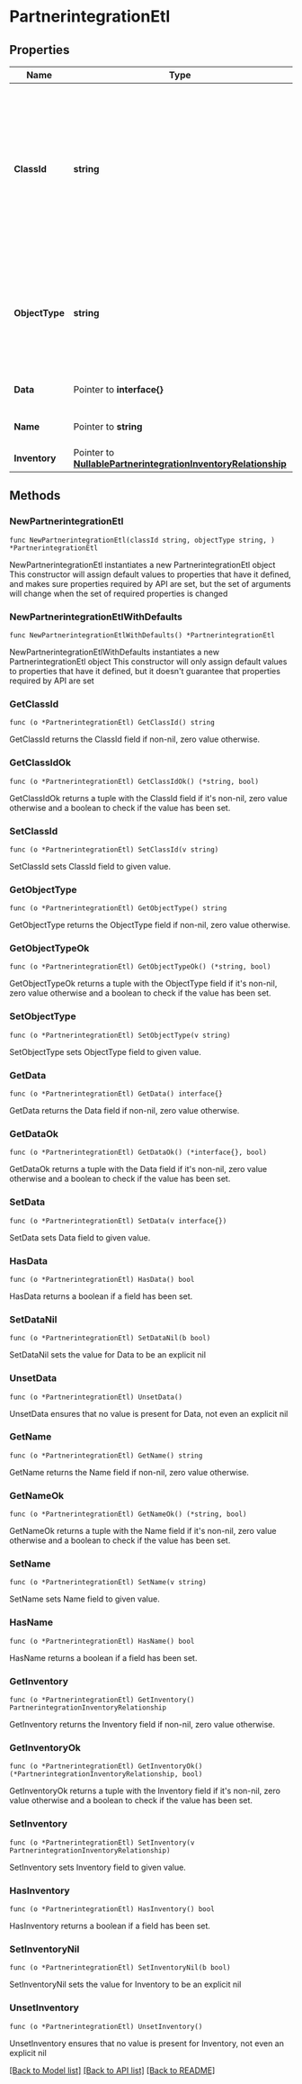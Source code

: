 # PartnerintegrationEtl

## Properties

Name | Type | Description | Notes
------------ | ------------- | ------------- | -------------
**ClassId** | **string** | The fully-qualified name of the instantiated, concrete type. This property is used as a discriminator to identify the type of the payload when marshaling and unmarshaling data. | [default to "partnerintegration.Etl"]
**ObjectType** | **string** | The fully-qualified name of the instantiated, concrete type. The value should be the same as the &#39;ClassId&#39; property. | [default to "partnerintegration.Etl"]
**Data** | Pointer to **interface{}** | Transformation model in yaml format. | [optional] 
**Name** | Pointer to **string** | Placeholder name for the ETL. | [optional] 
**Inventory** | Pointer to [**NullablePartnerintegrationInventoryRelationship**](PartnerintegrationInventoryRelationship.md) |  | [optional] 

## Methods

### NewPartnerintegrationEtl

`func NewPartnerintegrationEtl(classId string, objectType string, ) *PartnerintegrationEtl`

NewPartnerintegrationEtl instantiates a new PartnerintegrationEtl object
This constructor will assign default values to properties that have it defined,
and makes sure properties required by API are set, but the set of arguments
will change when the set of required properties is changed

### NewPartnerintegrationEtlWithDefaults

`func NewPartnerintegrationEtlWithDefaults() *PartnerintegrationEtl`

NewPartnerintegrationEtlWithDefaults instantiates a new PartnerintegrationEtl object
This constructor will only assign default values to properties that have it defined,
but it doesn't guarantee that properties required by API are set

### GetClassId

`func (o *PartnerintegrationEtl) GetClassId() string`

GetClassId returns the ClassId field if non-nil, zero value otherwise.

### GetClassIdOk

`func (o *PartnerintegrationEtl) GetClassIdOk() (*string, bool)`

GetClassIdOk returns a tuple with the ClassId field if it's non-nil, zero value otherwise
and a boolean to check if the value has been set.

### SetClassId

`func (o *PartnerintegrationEtl) SetClassId(v string)`

SetClassId sets ClassId field to given value.


### GetObjectType

`func (o *PartnerintegrationEtl) GetObjectType() string`

GetObjectType returns the ObjectType field if non-nil, zero value otherwise.

### GetObjectTypeOk

`func (o *PartnerintegrationEtl) GetObjectTypeOk() (*string, bool)`

GetObjectTypeOk returns a tuple with the ObjectType field if it's non-nil, zero value otherwise
and a boolean to check if the value has been set.

### SetObjectType

`func (o *PartnerintegrationEtl) SetObjectType(v string)`

SetObjectType sets ObjectType field to given value.


### GetData

`func (o *PartnerintegrationEtl) GetData() interface{}`

GetData returns the Data field if non-nil, zero value otherwise.

### GetDataOk

`func (o *PartnerintegrationEtl) GetDataOk() (*interface{}, bool)`

GetDataOk returns a tuple with the Data field if it's non-nil, zero value otherwise
and a boolean to check if the value has been set.

### SetData

`func (o *PartnerintegrationEtl) SetData(v interface{})`

SetData sets Data field to given value.

### HasData

`func (o *PartnerintegrationEtl) HasData() bool`

HasData returns a boolean if a field has been set.

### SetDataNil

`func (o *PartnerintegrationEtl) SetDataNil(b bool)`

 SetDataNil sets the value for Data to be an explicit nil

### UnsetData
`func (o *PartnerintegrationEtl) UnsetData()`

UnsetData ensures that no value is present for Data, not even an explicit nil
### GetName

`func (o *PartnerintegrationEtl) GetName() string`

GetName returns the Name field if non-nil, zero value otherwise.

### GetNameOk

`func (o *PartnerintegrationEtl) GetNameOk() (*string, bool)`

GetNameOk returns a tuple with the Name field if it's non-nil, zero value otherwise
and a boolean to check if the value has been set.

### SetName

`func (o *PartnerintegrationEtl) SetName(v string)`

SetName sets Name field to given value.

### HasName

`func (o *PartnerintegrationEtl) HasName() bool`

HasName returns a boolean if a field has been set.

### GetInventory

`func (o *PartnerintegrationEtl) GetInventory() PartnerintegrationInventoryRelationship`

GetInventory returns the Inventory field if non-nil, zero value otherwise.

### GetInventoryOk

`func (o *PartnerintegrationEtl) GetInventoryOk() (*PartnerintegrationInventoryRelationship, bool)`

GetInventoryOk returns a tuple with the Inventory field if it's non-nil, zero value otherwise
and a boolean to check if the value has been set.

### SetInventory

`func (o *PartnerintegrationEtl) SetInventory(v PartnerintegrationInventoryRelationship)`

SetInventory sets Inventory field to given value.

### HasInventory

`func (o *PartnerintegrationEtl) HasInventory() bool`

HasInventory returns a boolean if a field has been set.

### SetInventoryNil

`func (o *PartnerintegrationEtl) SetInventoryNil(b bool)`

 SetInventoryNil sets the value for Inventory to be an explicit nil

### UnsetInventory
`func (o *PartnerintegrationEtl) UnsetInventory()`

UnsetInventory ensures that no value is present for Inventory, not even an explicit nil

[[Back to Model list]](../README.md#documentation-for-models) [[Back to API list]](../README.md#documentation-for-api-endpoints) [[Back to README]](../README.md)


